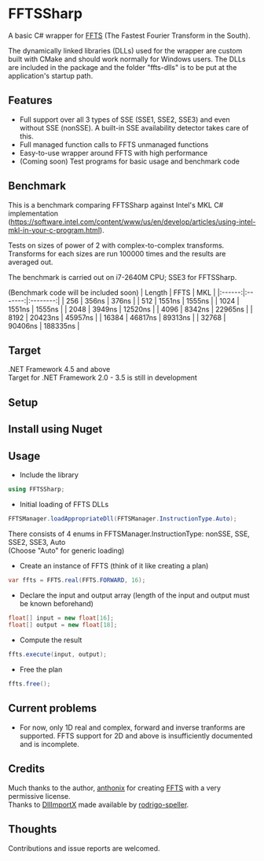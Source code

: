# FFTSSharp
A basic C# wrapper for [FFTS](https://github.com/anthonix/ffts) (The Fastest Fourier Transform in the South).

The dynamically linked libraries (DLLs) used for the wrapper are custom built with CMake and should work normally for Windows users. The DLLs are included in the package and the folder "ffts-dlls" is to be put at the application's startup path.

## Features
* Full support over all 3 types of SSE (SSE1, SSE2, SSE3) and even without SSE (nonSSE). A built-in SSE availability detector takes care of this.
* Full managed function calls to FFTS unmanaged functions
* Easy-to-use wrapper around FFTS with high performance
* (Coming soon) Test programs for basic usage and benchmark code

## Benchmark
This is a benchmark comparing FFTSSharp against Intel's MKL C# implementation (https://software.intel.com/content/www/us/en/develop/articles/using-intel-mkl-in-your-c-program.html).

Tests on sizes of power of 2 with complex-to-complex transforms. Transforms for each sizes are run 100000 times and the results are averaged out.

The benchmark is carried out on i7-2640M CPU; SSE3 for FFTSSharp.

(Benchmark code will be included soon)
| Length |   FFTS  |    MKL   |
|:------:|:-------:|:--------:|
|   256  |  356ns  |   376ns  |
|   512  |  1551ns |  1555ns  |
|  1024  |  1551ns |  1555ns  |
|  2048  |  3949ns |  12520ns |
|  4096  |  8342ns |  22965ns |
|  8192  | 20423ns |  45957ns |
|  16384 | 46817ns |  89313ns |
|  32768 | 90406ns | 188335ns |

## Target
.NET Framework 4.5 and above\
Target for .NET Framework 2.0 - 3.5 is still in development
## Setup
## Install using Nuget

## Usage
* Include the library
```cs
using FFTSSharp;
```
* Initial loading of FFTS DLLs
```cs
FFTSManager.loadAppropriateDll(FFTSManager.InstructionType.Auto);
```
There consists of 4 enums in FFTSManager.InstructionType: nonSSE, SSE, SSE2, SSE3, Auto\
(Choose "Auto" for generic loading)
* Create an instance of FFTS (think of it like creating a plan)
```cs
var ffts = FFTS.real(FFTS.FORWARD, 16);
```
* Declare the input and output array (length of the input and output must be known beforehand)
```cs
float[] input = new float[16];
float[] output = new float[18];
```
* Compute the result
```cs
ffts.execute(input, output);
```
* Free the plan
```cs
ffts.free();
```

## Current problems
* For now, only 1D real and complex, forward and inverse tranforms are supported. FFTS support for 2D and above is insufficiently documented and is incomplete.

## Credits
Much thanks to the author, [anthonix](https://github.com/anthonix) for creating [FFTS](https://github.com/anthonix/ffts) with a very permissive license.\
Thanks to [DllImportX](https://github.com/rodrigo-speller/DllImportX) made available by [rodrigo-speller](https://github.com/rodrigo-speller).

## Thoughts
Contributions and issue reports are welcomed.


